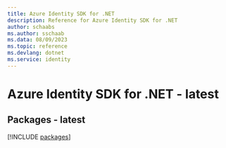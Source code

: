 ```yaml
---
title: Azure Identity SDK for .NET
description: Reference for Azure Identity SDK for .NET
author: schaabs
ms.author: sschaab
ms.data: 08/09/2023
ms.topic: reference
ms.devlang: dotnet
ms.service: identity
---
```

# Azure Identity SDK for .NET - latest
## Packages - latest
[!INCLUDE [packages](identity-index.md)]